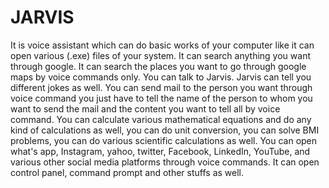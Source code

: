 # JARVIS
It is voice assistant which can do basic works of your computer like it can open various (.exe) files of your system. It can search anything you want through google. It can search the places you want to go through google maps by voice commands only. You can talk to Jarvis. Jarvis can tell you different jokes as well. You can send mail to the person you want through voice command you just have to tell the name of the person to whom you want to send the mail and the content you want to tell all by voice command. You can calculate various mathematical equations and do any kind of calculations as well, you can do unit conversion, you can solve BMI problems, you can do various scientific calculations as well. You can open what's app, Instagram, yahoo, twitter, Facebook, LinkedIn, YouTube, and various other social media platforms through voice commands. It can open control panel, command prompt and other stuffs as well. 
